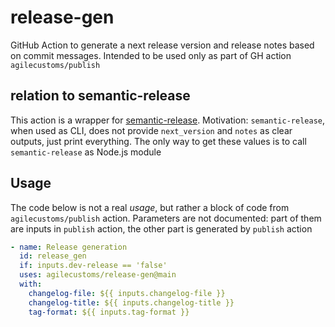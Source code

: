 # release-gen

GitHub Action to generate a next release version and release notes based on commit messages.
Intended to be used only as part of GH action `agilecustoms/publish`

## relation to semantic-release

This action is a wrapper for [semantic-release](https://github.com/semantic-release/semantic-release).
Motivation: `semantic-release`, when used as CLI, does not provide `next_version` and `notes` as clear outputs, just print everything.
The only way to get these values is to call `semantic-release` as Node.js module

## Usage

The code below is not a real _usage_, but rather a block of code from `agilecustoms/publish` action.
Parameters are not documented: part of them are inputs in `publish` action, the other part is generated by `publish` action
```yaml
- name: Release generation
  id: release_gen
  if: inputs.dev-release == 'false'
  uses: agilecustoms/release-gen@main
  with:
    changelog-file: ${{ inputs.changelog-file }}
    changelog-title: ${{ inputs.changelog-title }}
    tag-format: ${{ inputs.tag-format }}
```

